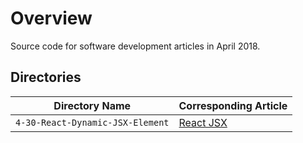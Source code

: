 # Overview

Source code for software development articles in April 2018.

## Directories

| Directory Name                        | Corresponding Article                                                         |
|---------------------------------------|-------------------------------------------------------------------------------|
| `4-30-React-Dynamic-JSX-Element`      | [React JSX](https://jarombek.com/blog/apr-30-2018-react-dynamic-jsx-elements) |
